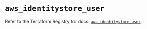# `aws_identitystore_user`

Refer to the Terraform Registry for docs: [`aws_identitystore_user`](https://registry.terraform.io/providers/hashicorp/aws/6.12.0/docs/resources/identitystore_user).
